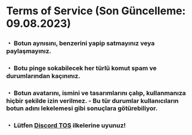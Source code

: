 # Terms of Service (Son Güncelleme: 09.08.2023)
### ・ Botun aynısını, benzerini yapip satmayınız veya paylaşmayınız.
### ・ Botu pinge sokabilecek her türlü komut spam ve durumlarından kaçınınız.
### ・ Botun avatarını, ismini ve tasarımlarını çalıp, kullanmanıza hiçbir şekilde izin verilmez. - Bu tür durumlar kullanıcıların botun adını lekelemesi gibi sonuçlara götürebiliyor.
### ・ Lütfen [Discord TOS](https://discord.com/terms) ilkelerine uyunuz!
